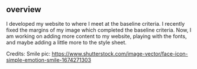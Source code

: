 ## overview
I developed my website to where I meet at the baseline criteria. I recently fixed the margins of my image which completed the baseline criteria. Now, I am working on adding more content to my website, playing with the fonts, and maybe adding a little more to the style sheet.

Credits: Smile pic: https://www.shutterstock.com/image-vector/face-icon-simple-emotion-smile-1674271303
